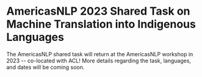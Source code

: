 # AmericasNLP 2023 Shared Task on Machine Translation into Indigenous Languages

The AmericasNLP shared task will return at the AmericasNLP workshop in 2023 -- co-located with ACL! More details regarding the task, languages, and dates will be coming soon. 
